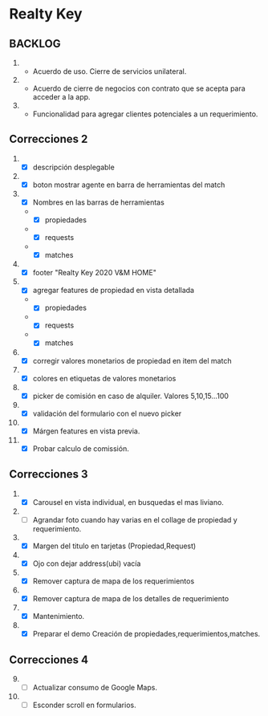 # Realty Key

## BACKLOG
1. - Acuerdo de uso. Cierre de servicios unilateral.
2. - Acuerdo de cierre de negocios con contrato que se acepta para acceder a la app.
3. - Funcionalidad para agregar clientes potenciales a un requerimiento.

## Correcciones 2

1. - [x] descripción desplegable

2. - [X] boton mostrar agente en barra de herramientas del match

3. - [x] Nombres en las barras de herramientas
    - - [x]  propiedades
    - - [x]  requests
    - - [x]  matches
4. - [x] footer "Realty Key 2020 V&M HOME"

5. - [x] agregar features de propiedad en vista detallada
    - - [x]  propiedades
    - - [x]  requests
    - - [x]  matches
6. - [x] corregir valores monetarios de propiedad en item del match

7. - [x] colores en etiquetas de valores monetarios

8. - [x] picker de comisión en caso de alquiler. Valores 5,10,15...100

9. - [x] validación del formulario con el nuevo picker

10. - [x] Márgen features en vista previa.

11. - [x] Probar calculo de comissión.

## Correcciones 3

1. - [x] Carousel en vista individual, en busquedas el mas liviano.
2. - [ ] Agrandar foto cuando hay varias en el collage de propiedad y requerimiento.

3. - [x] Margen del titulo en tarjetas (Propiedad,Request)

4. - [x] Ojo con dejar address(ubi) vacía 
5. - [x] Remover captura de mapa de los requerimientos
6. - [x] Remover captura de mapa de los detalles de requerimiento
7. - [x] Mantenimiento.
8. - [x] Preparar el demo Creación de propiedades,requerimientos,matches.

## Correcciones 4

9. - [ ] Actualizar consumo de Google Maps.
10. - [ ] Esconder scroll en formularios.
